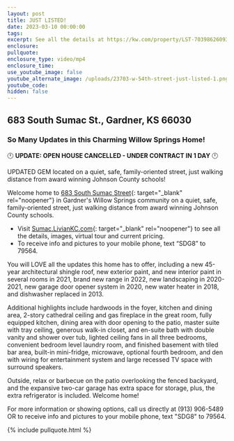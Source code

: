```yaml
---
layout: post
title: JUST LISTED!
date: 2023-03-10 00:00:00
tags:
excerpt: See all the details at https://kw.com/property/LST-7039862609370095616-9
enclosure:
pullquote:
enclosure_type: video/mp4
enclosure_time:
use_youtube_image: false
youtube_alternate_image: /uploads/23703-w-54th-street-just-listed-1.png
youtube_code:
hidden: false
---
```

## 683 South Sumac St., Gardner, KS 66030

### So Many Updates in this Charming Willow Springs Home\!

🕛 **UPDATE: OPEN HOUSE CANCELLED - UNDER CONTRACT IN 1 DAY** 🕛&nbsp;

UPDATED GEM located on a quiet, safe, family-oriented street, just walking distance from award winning Johnson County schools\!

Welcome home to [683 South Sumac Street](http://sumac.liviankc.com){: target="_blank" rel="noopener"} in Gardner's Willow Springs community on a quiet, safe, family-oriented street, just walking distance from award winning Johnson County schools.

* Visit&nbsp;[Sumac.LivianKC.com](http://sumac.liviankc.com){: target="_blank" rel="noopener"}&nbsp;to see all the details, images, virtual tour and current pricing.
* To receive info and pictures to your mobile phone, text “SDG8” to 79564.

You will LOVE all the updates this home has to offer, including a new 45-year architectural shingle roof, new exterior paint, and new interior paint in several rooms in 2021, brand new range in 2022, new landscaping in 2020-2021, new garage door opener system in 2020, new water heater in 2018, and dishwasher replaced in 2013.

Additional highlights include hardwoods in the foyer, kitchen and dining area, 2-story cathedral ceiling and gas fireplace in the great room, fully equipped kitchen, dining area with door opening to the patio, master suite with tray ceiling, generous walk-in closet, and en-suite bath with double vanity and shower over tub, lighted ceiling fans in all three bedrooms, convenient bedroom level laundry room, and finished basement with tiled bar area, built-in mini-fridge, microwave, optional fourth bedroom, and den with wiring for entertainment system and large recessed TV space with surround speakers.

Outside, relax or barbecue on the patio overlooking the fenced backyard, and the expansive two-car garage has extra space for storage, plus, the extra refrigerator is included. Welcome home\!

For more information or showing options, call us directly at (913) 906-5489 OR to receive info and pictures to your mobile phone, text "SDG8" to 79564.

{% include pullquote.html %}